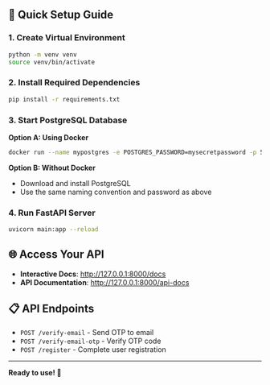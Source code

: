 

## 🚀 Quick Setup Guide

### 1. Create Virtual Environment
```bash
python -m venv venv
source venv/bin/activate
```

### 2. Install Required Dependencies
```bash
pip install -r requirements.txt
```

### 3. Start PostgreSQL Database

**Option A: Using Docker**
```bash
docker run --name mypostgres -e POSTGRES_PASSWORD=mysecretpassword -p 5432:5432 -d postgres
```

**Option B: Without Docker**
- Download and install PostgreSQL
- Use the same naming convention and password as above

### 4. Run FastAPI Server
```bash
uvicorn main:app --reload
```

## 🌐 Access Your API
- **Interactive Docs**: http://127.0.0.1:8000/docs
- **API Documentation**: http://127.0.0.1:8000/api-docs

## 📋 API Endpoints
- `POST /verify-email` - Send OTP to email
- `POST /verify-email-otp` - Verify OTP code
- `POST /register` - Complete user registration

---
**Ready to use! 🎉**
